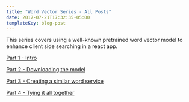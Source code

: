 ```yaml
---
title: "Word Vector Series - All Posts"
date: 2017-07-21T17:32:35-05:00
templateKey: blog-post
---
```


This series covers using a well-known pretrained word vector model to 
enhance client side searching in a react app.

[Part 1 - Intro](/word-vector/2017-07-19-word-vector-pt-1)

[Part 2 - Downloading the model](/word-vector/2017-07-21-word-vector-pt-2)

[Part 3 - Creating a similar word service](/word-vector/2017-07-21-word-vector-pt-3)

[Part 4 - Tying it all together](/word-vector/2017-07-21-word-vector-pt-4.md)

<!--more-->
